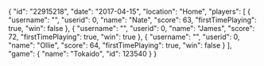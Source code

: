 {
  "id": "22915218",
  "date": "2017-04-15",
  "location": "Home",
  "players": [
    {
      "username": "",
      "userid": 0,
      "name": "Nate",
      "score": 63,
      "firstTimePlaying": true,
      "win": false
    },
    {
      "username": "",
      "userid": 0,
      "name": "James",
      "score": 72,
      "firstTimePlaying": true,
      "win": true
    },
    {
      "username": "",
      "userid": 0,
      "name": "Ollie",
      "score": 64,
      "firstTimePlaying": true,
      "win": false
    }
  ],
  "game": {
    "name": "Tokaido",
    "id": 123540
  }
}
